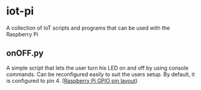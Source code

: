 # iot-pi

A collection of IoT scripts and programs that can be used with the Raspberry Pi

onOFF.py
--------
A simple script that lets the user turn his LED on and off by using console commands. Can be reconfigured easily to suit the users setup. By default, it is configured to pin 4. (<a href="https://www.google.ee/search?q=rpi+gpio&biw=1348&bih=813&source=lnms&tbm=isch&sa=X&sqi=2&ved=0CAYQ_AUoAWoVChMIiNms4J6xyAIVKf5yCh1eIgs8#tbm=isch&q=pi+gpio&imgrc=d--svdkIkWSSPM%3A">Raspberry Pi GPIO pin layout</a>)
